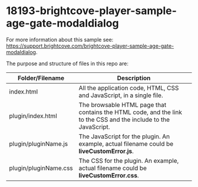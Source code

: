 <!-- BE SURE TO UPDATE NAME AND LINK TO DOC -->

# 18193-brightcove-player-sample-age-gate-modaldialog
For more information about this sample see: https://support.brightcove.com/brightcove-player-sample-age-gate-modaldialog.

<p>The purpose and structure of files in this repo are:</p>

<table>
  <thead>
    <tr>
      <th>Folder/Filename</th>
      <th>Description</th>
    </tr>
  </thead>
  <tbody>
    <tr>
      <td>index.html</td>
      <td>All the application code, HTML, CSS and JavaScript, in a single file.</td>
    </tr>
    <tr>
      <td>plugin/index.html</td>
      <td>The browsable HTML page that contains the HTML code, and the link to the CSS and the include to the JavaScript.</td>
    </tr>
    <tr>
      <td>plugin/pluginName.js</td>
      <td>The JavaScript for the plugin. An example, actual filename could be <strong>liveCustomError.js</strong>.</td>
    </tr>
    <tr>
      <td>plugin/pluginName.css</td>
      <td>The CSS for the plugin. An example, actual filename could be <strong>liveCustomError.css</strong>.</td>
    </tr>
  </tbody>
</table>
